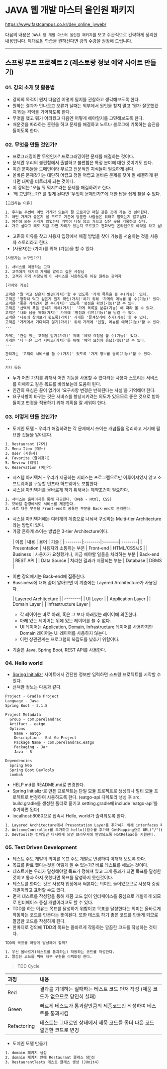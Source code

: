 # JAVA 웹 개발 마스터 올인원 패키지

https://www.fastcampus.co.kr/dev_online_jvweb/

다음의 내용은 `JAVA 웹 개발 마스터 올인원 패키지`를 보고 주관적으로 간략하게 정리한 내용입니다. 제대로된 학습을 원하신다면 강의 수강을 권장해 드립니다.

---

## 스프링 부트 프로젝트 2 (레스토랑 정보 예약 사이트 만들기)

### 01. 강의 소개 및 활용법

* 강의의 목적이 뭔지 다음엔 어떻게 될지를 관찰하고 생각해보도록 한다.
* 원하는 결과가 안나오고 오류가 날때는 외부에서 원인을 찾지 말고 '뭔가 잘못했겠지'라는 격억을 기억하도록 한다.
* 무엇을 했고 뭐가 어려웠고 다음엔 어떻게 해야할지를 고민해보도록 한다. 
* 배운것을 따라하는 훈련을 하고 문제를 해결하고 노트나 블로그에 기록하는 습관을 들이도록 한다.

### 02. 무엇을 만들 것인가?

* 프로그래밍이란 무엇인가? 프로그래밍이란 문제를 해결하는 것이다.
* 문제란 우리의 불편함에서 출발하고 불편함은 특정 분야에 대한 것이기도 한다.
* 이런 분야들을 도메인이라 부르고 전문적인 지식들이 필요하게 된다.
* 올바른 문제찾기는 대단히 어렵고 정말 어렵고 올바른 문제를 찾아 잘 해결하게 된다면 대박을 터트리게 되는 것이다.
* 이 강의는 '오늘 뭐 먹지?'라는 문제를 해결하려고 한다.
* '왜 고민하는가?'를 찾게 된다면 '무엇이 문제인가?'에 대한 답을 쉽게 찾을 수 있다.

```txt
[고민하는 이유]

1. 우리는 주변에 어떤 가게가 있는지 잘 모르지만 매일 같은 곳에 가는 건 싫어한다.
2. 어떤 가게가 좋은지 잘 모르고 기존에 방문한 사람들은 뭐라고 말했는지 알고싶다.
3. 예전에 봐둔 가게가 있었는데 기억이 나질 않고 가보고 싶은 곳을 기록하고 싶다.
4. 가고 싶다고 해도 지금 가면 자리가 있는지 모르겠고 전화보단 온라인으로 예약을 하고 싶다.
```

* 고민의 이유를 찾고 사용자 입장에서 해결 방법을 찾아 기능을 서술하는 것을 사용자 스토리라고 한다.
* (사용자)는 (가치)를 위해 (기능)을 할 수 있다.

```txt
[사용자는 누구인가?]

1. 서비스를 이용하는 고객
2. 고객에게 자기의 가게를 알리고 싶은 사장님
3. 고객과 가게 사장님께 이 서비스를 사용하도록 하길 원하는 관리자

[가치와 기능]

고객은 '뭘 먹고 싶은지 발견(가치)'할 수 있도록 '가게 목록을 볼 수(기능)' 있다.
고객은 '정확히 먹고 싶은게 뭔지 확인(가치)'하기 위해 '가게의 메뉴를 볼 수(기능)' 있다.
고객은 '좋은 가게인지 알 수(가치)' 있도록 '평점을 확인(기능)'할 수 있다.
고객은 '선택의 폭을 좁히기 위해(가치)' '가게 목록을 분류(기능)'에 따라 볼 수 있다.
고객은 '나와 남을 위해(가치)' 가게에 '평점과 리뷰(기능)'를 남길 수 있다.
고객은 '나중에 찾아보기 쉽도록(가치)' 가게를 '즐겨찾기에 추가(기능)'할 수 있다.
고객은 '가게에서 기다리지 않기(가치)' 위해 가게에 '인원, 메뉴를 예약(기능)'할 수 있다.
...

가게는 '관심 있는 고객을 받기(가치)' 위해 '예약 요청을 볼 수(기능)' 있다.
가게는 '더 나은 고객 서비스(가치)'를 위해 '예약 요청에 응답(기능)'할 수 있다.
...

관리자는 '고객이 서비스를 쓸 수(가치)' 있도록 '가게 정보를 등록(기능)'할 수 있다.
...

기타 등등
```

* 누가 어떤 가치를 위해서 어떤 기능을 사용할 수 있다라는 사용자 스토리는 서비스를 이해하고 같은 목표를 바라보는데 도움이 된다.
* 인간의 욕심은 끝이 없기에 '요구사항 변경은 반복된다는 사실'을 기억해야 한다.
* 요구사항이 바뀌는 것은 서비스를 향상시키려는 의도가 있으므로 좋은 것으로 받아들이고 변경을 적용하기 위해 계획을 잘 세워야 한다.

### 03. 어떻게 만들 것인가?

* 도메인 모델 - 우리가 해결하려는 각 문제에서 쓰이는 개념들을 정리하고 거기에 필요한 것들을 알아본다.

```txt
1. Restaurant (가게)
2. Menu Item (메뉴)
3. User (사용자)
4. Favorite (즐겨찾기)
5. Review (리뷰)
6. Reservation (예약)
```

* 시스템 아키텍처 - 우리가 제공하는 서비스는 프로그램으로만 이루어져있지 않고 소프트웨어를 구동할 인프라 하드웨어도 포함한다.
* 시스템 아키텍처를 올바르게 하기 위해서는 제약조건이 필요하다.

```txt
1. 서비스는 홈페이지를 통해 제공한다. (Web - Html, CSS)
2. 모바일 환경에서도 서비스를 제공한다.
3. 서로 다른 부분을 Front-end로 공통인 부분을 Back-end로 분리한다.
```

* 시스템 아키텍처에는 여러개의 계층으로 나눠서 구성하는 Multi-tier Architecture라는 방법이 있다.
* 가장 흔하게 쓰이는 방법은 3-tier Architecture이다. <p>
  | 이름 | 내용 | 용어 | 기술 | 
  |:--------|:--------|:--------|:--------|
  | Presentation | 사용자와 소통하는 부분 | Front-end | HTML/CSS/JS |
  | Business | 사용자가 요청했거나, 지금 해야할 일들을 처리하는 부분 | Back-end | REST API |
  | Data Source | 처리한 결과가 저장되는 부분 | Database | DBMS |
* 이번 강의에서는 Back-end에 집중한다.
* Bussiness에 대해 좀더 알아보면 이 계층에는 Layered Architecture가 사용된다. <p>
  | Layered Architecture |
  |:--------|
  | UI Layer |
  | Application Layer |
  | Domain Layer |
  | Infrastructure Layer |
  * 각 레이어는 바로 아래, 혹은 그 보다 아래있는 레이어에 의존한다.
  * 아래 있는 레이어는 위에 있는 레이어를 쓸 수 없다.
  * UI 레이어는 Application, Domain, Infrastructure 레이어를 사용하지만 Domain 레이어는 UI 레이어를 사용하지 않는다.
  * 이런 상관관계는 프로그램의 복잡도를 낮추기 위함이다. <p>
* 기술은 Java, Spring Boot, REST API를 사용한다.

### 04. Hello world

* [Spring Initializr](https://start.spring.io/) 사이트에서 간단한 정보만 입력하면 스프링 프로젝트를 시작할 수 있다.
* 선택한 정보는 다음과 같다.

```txt
Project - Gradle Project
Language - Java
Spring Boot - 2.1.8

Project Metadata
  Group - com.perelandrax
  Artifact - eatgo
  Options
    Name - eatgo
    Description - Eat Go Project
    Package Name - com.perelandrax.eatgo
    Packaging - Jar
    Java - 8

Dependencies 
  Spring Web
  Spring Boot DevTools
  Lombok    
```

* HELP.md를 README.md로 변경한다.
* Spring Initializr로 만든 프로젝트는 단일 모듈 프로젝트로 생성되나 멀티 모듈 프로젝트로 변경하여 사용하도록 한다. (eatgo-api 디렉토리 생성 후 src, build.gradle를 생성한 폴더로 옮기고 setting.gradle에 include 'eatgo-api'를 추가하면 된다)
* localhost:8080으로 접속시 Hello, world가 출력되도록 한다.

```txt
1. Layered Architecture에서 Presentation Layer를 추가하기 위해 interfaces 패키지를 추가한다.
2. WelcomeController를 추가하고 hello()함수를 추가해 GetMapping으로 URL("/")를 연결한다.
3. DevTools는 컴파일만 다시하게 되면 브라우저에 반영되도록 HotReload를 지원한다.
```

### 05. Test Driven Development

* 테스트 주도 개발의 의미를 목표 주도 개발로 변경하여 이해해 보도록 한다.
* 목표를 완료 했다는것을 어떻게 알 수 있는가? 바로 테스트를 해보는 것이다. 
* 테스트에는 우리가 달성해야할 목표가 정해져 있고 그게 통과가 되면 목표를 달성한 것이고 통과 하지 못했다면 목표를 달성하지 못한것이다.
* 테스트를 한다는 것은 사용자 입장에서 써본다는 의미도 들어있으므로 사용자 중심 개발이라고 표현할 수도 있다.
* 먼저 테스트를 작성함을 통해 제품 코드 없이 인터페이스를 중심으로 개발하게 되므로 인터페이스 중심 개발이라고도 할 수 있다.
* TDD를 하는 이유는 목표를 달성하기 위함이고 목표를 달성한다는 의미는 올바르게 작동하는 코드를 만든다는 뜻이된다. 또한 테스트 하기 좋은 코드를 만들게 되므로 깔끔한 코드를 작성하게 된다.
* 한마디로 정의해 TDD의 목표는 올바르게 작동하는 깔끔한 코드를 작성하는 것이다.

```txt
TDD의 목표를 어떻게 달성해야 할까?

1. 우선 올바르게(테스트를 통과하는) 작동하는 코드를 작성한다.
2. 깔끔한 코드를 위해 내부 구현을 리펙토링 한다.
```
  > TDD Cycle

  | 과정 | 내용 |
  |:--------|:--------|
  | Red | 결과를 기대하는 실패하는 테스트 코드 먼저 작성 (제품 코드가 없으므로 당연히 실패) |
  | Green | 빠르게 테스트가 통과할만큼의 제품코드만 작성하여 테스트를 통과시킴 |
  | Refactoring | 테스트는 그대로인 상태에서 제품 코드를 좀더 나은 코드 깔끔한 코드로 변경 |

* 도메인 모델 만들기 

```txt
1. domain 패키지 생성
2. domain 패키지 안에 Restaurant 클래스 생성
3. RestaurantTests 테스트 클래스 생성 (JUnit4)
```
